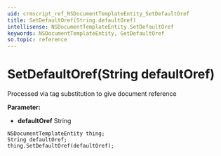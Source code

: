```yaml
---
uid: crmscript_ref_NSDocumentTemplateEntity_SetDefaultOref
title: SetDefaultOref(String defaultOref)
intellisense: NSDocumentTemplateEntity.SetDefaultOref
keywords: NSDocumentTemplateEntity, GetDefaultOref
so.topic: reference
---
```


# SetDefaultOref(String defaultOref)

Processed via tag substitution to give document reference

**Parameter:** 
* **defaultOref** String

```crmscript
NSDocumentTemplateEntity thing;
String defaultOref;
thing.SetDefaultOref(defaultOref);
```

